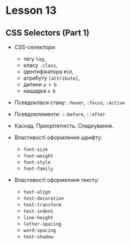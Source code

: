 # Lesson 13

## CSS Selectors (Part 1)

- CSS-селектори:
  - тегу `tag`,
  - класу `.class`,
  - ідентифікатора `#id`,
  - атрибуту `[attribute]`,
  - дитини `a > b`
  - нащадка `a b`
- Псевдокласи стану: `:hover`, `:focus`, `:active`
- Псевдоелементи: `::before`, `::after`
- Каскад. Приорітетність. Спадкування.

- Властивості оформлення шрифту:
  - `font-size`
  - `font-weight`
  - `font-style`
  - `font-family`
- Властивості оформелння тексту:
  - `text-align`
  - `text-decoration`
  - `text-transform`
  - `text-indent`
  - `line-height`
  - `letter-spacing`
  - `word-spacing`
  - `text-shadow`
